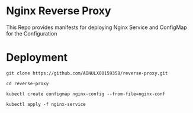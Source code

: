 # Nginx Reverse Proxy

This Repo provides manifests for deploying Nginx Service and ConfigMap for the Configuration


# Deployment
```
git clone https://github.com/AINULX00159358/reverse-proxy.git 
```
``` cd reverse-proxy ```

```
kubectl create configmap nginx-config --from-file=nginx-conf
```

```
kubectl apply -f nginx-service
```
